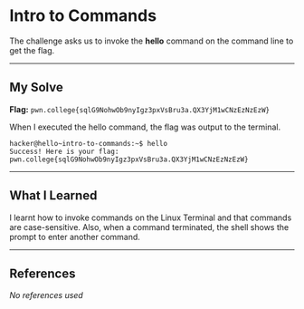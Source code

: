 # Intro to Commands
The challenge asks us to invoke the **hello** command on the command line to get the flag.

***

## My Solve
**Flag:** `pwn.college{sqlG9NohwOb9nyIgz3pxVsBru3a.QX3YjM1wCNzEzNzEzW}`

When I executed the hello command, the flag was output to the terminal.

```
hacker@hello~intro-to-commands:~$ hello
Success! Here is your flag:
pwn.college{sqlG9NohwOb9nyIgz3pxVsBru3a.QX3YjM1wCNzEzNzEzW}
```

***

## What I Learned
I learnt how to invoke commands on the Linux Terminal and that commands are case-sensitive. Also, when a command terminated, the shell shows the prompt to enter another command.

***

## References
*No references used*